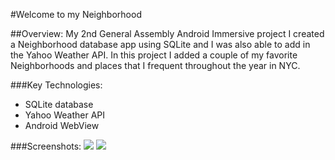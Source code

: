 #Welcome to my Neighborhood

##Overview:
My 2nd General Assembly Android Immersive project I created a Neighborhood database app using SQLite and I was also able to add in the Yahoo Weather API. In this project I added a couple of my favorite Neighborhoods and places that I frequent throughout the year in NYC.

###Key Technologies:
- SQLite database
- Yahoo Weather API
- Android WebView

###Screenshots:
![](http://static1.squarespace.com/static/56edb20d4d088eba2c0f8d4b/56edb55d62cd9413e150add8/56edb55e7c65e44921b12713/1458419048555/home_screen-2-11.png?format=300w) [](http://static1.squarespace.com/static/56edb20d4d088eba2c0f8d4b/56edb55d62cd9413e150add8/56edb55d7c65e44921b1270d/1458419044283/favorites.png?format=300w) ![](http://static1.squarespace.com/static/56edb20d4d088eba2c0f8d4b/56edb55d62cd9413e150add8/56edb55df699bb0ad8f49d3e/1458419047592/ga.png?format=300w)

